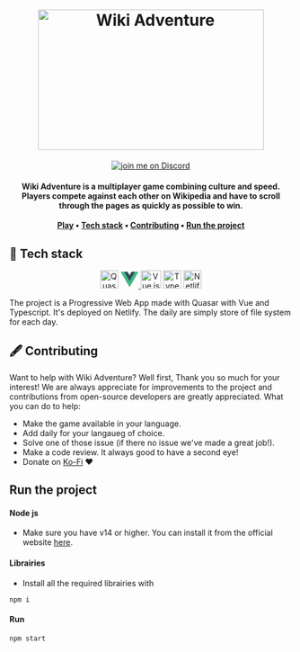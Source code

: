 <h1 align="center">
	<a href="https://daily.wikiadventu.re"><img width=402 height=250 src="https://cdn.statically.io/gh/Sacramentix/WikiAdventure/master/front/public/svg/openGraph.svg" alt="Wiki Adventure"/></a>
</h1>

<p align="center">
    	<a href="https://discord.gg/wRN6Dam">
        	<img src="https://img.shields.io/discord/724622557554147348?logo=discord" alt="join me on Discord">
	</a>
</p>
<h4 align="center">
	Wiki Adventure is a multiplayer game combining culture and speed. Players compete against each other on Wikipedia and have to scroll through the pages as quickly as possible to win.
</h4>

<p align="center">
	<strong>
		<a href="https://daily.wikiadventu.re">Play</a>
		•
		<a href="#-tech-stack">Tech stack</a>
		•
		<a href="#%EF%B8%8F-contributing">Contributing</a>
		•
		<a href="#run-the-project">Run the project</a>
	</strong>
</p>


## 🚀 Tech stack

<p align="center">
	<a href="https://quasar.dev"><img width=32 height=32 src="https://cdn.quasar.dev/logo-v2/svg/logo.svg" alt="Quasar js logo"></a>  
	<a href="https://v3.vuejs.org">
	    <svg viewBox="0 0 128 128" width="32" height="32"><path fill="#42b883" d="M78.8,10L64,35.4L49.2,10H0l64,110l64-110C128,10,78.8,10,78.8,10z" data-v-5f26462c=""></path><path fill="#35495e" d="M78.8,10L64,35.4L49.2,10H25.6L64,76l38.4-66H78.8z" data-v-5f26462c=""></path></svg>
	</a>  
    	<a href="https://vue-i18n.intlify.dev"><img width=36.57 height=32 src="https://vue-i18n.intlify.dev/vue-i18n-logo.png" alt="Vue js logo"></a>
	<a href="https://www.typescriptlang.org"><img width=32 height=32 src="https://upload.wikimedia.org/wikipedia/commons/4/4c/Typescript_logo_2020.svg" alt="Typescript logo"></a>
    <a href="https://www.netlify.com"><img width=32 height=32 src="https://cdn.freebiesupply.com/logos/large/2x/netlify-logo-svg-vector.svg" alt="Netlify logo"></a>
</p>

The project is a Progressive Web App made with Quasar with Vue and Typescript. It's deployed on Netlify.
The daily are simply store of file system for each day.

## 🖋️ Contributing

<p align="center">

</p>

Want to help with Wiki Adventure? Well first, Thank you so much for your interest! We are always appreciate for improvements to the project and contributions from open-source developers are greatly appreciated.
What you can do to help:
- Make the game available in your language.
- Add daily for your langaueg of choice.
- Solve one of those issue (if there no issue we've made a great job!).
- Make a code review. It always good to have a second eye!
- Donate on [Ko-Fi](https://ko-fi.com/sacramentix) ❤️

## Run the project

#### Node js
- Make sure you have v14 or higher. You can install it from the official website [here](https://nodejs.org).
#### Librairies
- Install all the required librairies with
```
npm i
```
#### Run 
```
npm start
```

